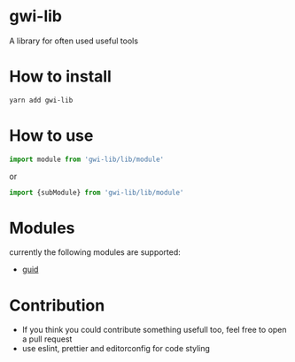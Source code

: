 # gwi-lib

A library for often used useful tools

# How to install

```bash
yarn add gwi-lib
```

# How to use

```javascript
import module from 'gwi-lib/lib/module'
```

or

```javascript
import {subModule} from 'gwi-lib/lib/module'
```

# Modules

currently the following modules are supported:

* [guid](./src/guid/README.md)

# Contribution
* If you think you could contribute something usefull too, feel free to open a pull request
* use eslint, prettier and editorconfig for code styling
